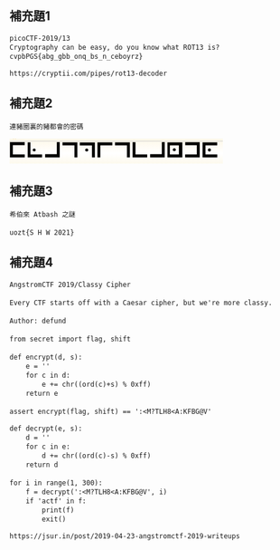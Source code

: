 #
```

```

## 補充題1
```
picoCTF-2019/13
Cryptography can be easy, do you know what ROT13 is? 
cvpbPGS{abg_gbb_onq_bs_n_ceboyrz}
```
```
https://cryptii.com/pipes/rot13-decoder
```
## 補充題2
```
連豬圈裏的豬都會的密碼
```
![cipher](./pic/cipher.png)

## 補充題3
```
希伯來 Atbash 之謎

uozt{S H W 2021}
```


## 補充題4
```
AngstromCTF 2019/Classy Cipher

Every CTF starts off with a Caesar cipher, but we're more classy.

Author: defund

from secret import flag, shift

def encrypt(d, s):
	e = ''
	for c in d:
		e += chr((ord(c)+s) % 0xff)
	return e

assert encrypt(flag, shift) == ':<M?TLH8<A:KFBG@V'
```
```
def decrypt(e, s):
    d = ''
    for c in e:
        d += chr((ord(c)-s) % 0xff)
    return d

for i in range(1, 300):
    f = decrypt(':<M?TLH8<A:KFBG@V', i)
    if 'actf' in f:
        print(f)
        exit()
```
```
https://jsur.in/post/2019-04-23-angstromctf-2019-writeups
```


